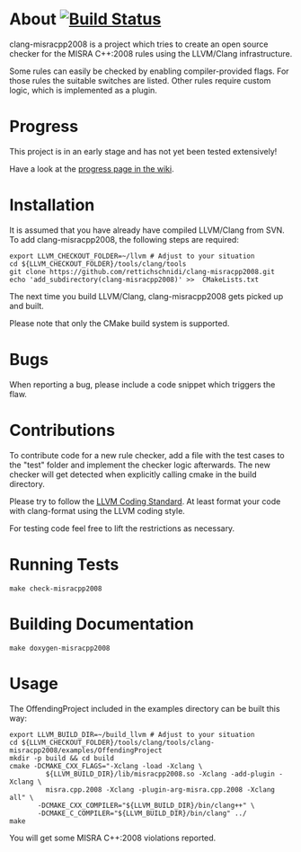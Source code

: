 About [![Build Status](https://travis-ci.org/rettichschnidi/clang-misracpp2008.svg?branch=master)](https://travis-ci.org/rettichschnidi/clang-misracpp2008)
=====

clang-misracpp2008 is a project which tries to create an open source checker for
the MISRA C++:2008 rules using the LLVM/Clang infrastructure.

Some rules can easily be checked by enabling compiler-provided flags. For those
rules the suitable switches are listed. Other rules require custom logic, which
is implemented as a plugin.

Progress
========
This project is in an early stage and has not yet been tested extensively!

Have a look at the [progress page in the wiki](https://github.com/rettichschnidi/clang-misracpp2008/wiki/Progress).

Installation
============
It is assumed that you have already have compiled LLVM/Clang from SVN. To add
clang-misracpp2008, the following steps are required:

    export LLVM_CHECKOUT_FOLDER=~/llvm # Adjust to your situation
    cd ${LLVM_CHECKOUT_FOLDER}/tools/clang/tools
    git clone https://github.com/rettichschnidi/clang-misracpp2008.git
    echo 'add_subdirectory(clang-misracpp2008)' >>  CMakeLists.txt

The next time you build LLVM/Clang, clang-misracpp2008 gets picked up and built.

Please note that only the CMake build system is supported.

Bugs
====
When reporting a bug, please include a code snippet which triggers the flaw.

Contributions
=============
To contribute code for a new rule checker, add a file with the test cases to the
"test" folder and implement the checker logic afterwards. The new checker will
get detected when explicitly calling cmake in the build directory.

Please try to follow the [LLVM Coding Standard](http://llvm.org/docs/CodingStandards.html).
At least format your code with clang-format using the LLVM coding style.

For testing code feel free to lift the restrictions as necessary.

Running Tests
=============
`make check-misracpp2008`

Building Documentation
======================
`make doxygen-misracpp2008`

Usage
=====
The OffendingProject included in the examples directory can be built this way:

    export LLVM_BUILD_DIR=~/build_llvm # Adjust to your situation
    cd ${LLVM_CHECKOUT_FOLDER}/tools/clang/tools/clang-misracpp2008/examples/OffendingProject
    mkdir -p build && cd build
    cmake -DCMAKE_CXX_FLAGS="-Xclang -load -Xclang \
             ${LLVM_BUILD_DIR}/lib/misracpp2008.so -Xclang -add-plugin -Xclang \
             misra.cpp.2008 -Xclang -plugin-arg-misra.cpp.2008 -Xclang all" \
           -DCMAKE_CXX_COMPILER="${LLVM_BUILD_DIR}/bin/clang++" \
           -DCMAKE_C_COMPILER="${LLVM_BUILD_DIR}/bin/clang" ../
    make

You will get some MISRA C++:2008 violations reported.
